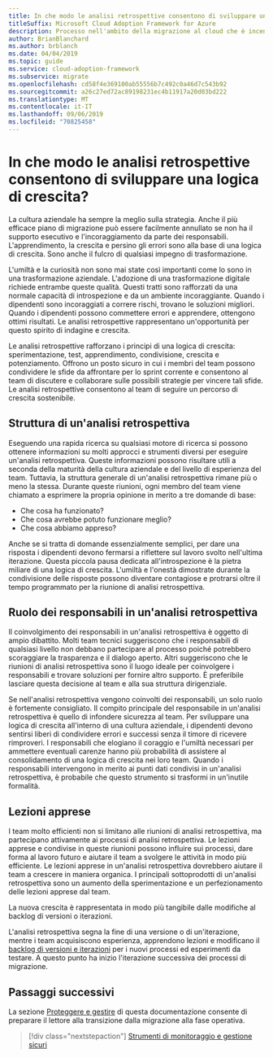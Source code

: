 ```yaml
---
title: In che modo le analisi retrospettive consentono di sviluppare una logica di crescita?
titleSuffix: Microsoft Cloud Adoption Framework for Azure
description: Processo nell'ambito della migrazione al cloud che è incentrato sulle attività di migrazione dei carichi di lavoro nel cloud.
author: BrianBlanchard
ms.author: brblanch
ms.date: 04/04/2019
ms.topic: guide
ms.service: cloud-adoption-framework
ms.subservice: migrate
ms.openlocfilehash: cd58f4e369100ab55556b7c492c0a46d7c543b92
ms.sourcegitcommit: a26c27ed72ac89198231ec4b11917a20d03bd222
ms.translationtype: MT
ms.contentlocale: it-IT
ms.lasthandoff: 09/06/2019
ms.locfileid: "70825458"
---
```

<!-- markdownlint-disable MD026 -->

# <a name="how-do-retrospectives-help-build-a-growth-mindset"></a>In che modo le analisi retrospettive consentono di sviluppare una logica di crescita?

La cultura aziendale ha sempre la meglio sulla strategia. Anche il più efficace piano di migrazione può essere facilmente annullato se non ha il supporto esecutivo e l'incoraggiamento da parte dei responsabili. L'apprendimento, la crescita e persino gli errori sono alla base di una logica di crescita. Sono anche il fulcro di qualsiasi impegno di trasformazione.

L'umiltà e la curiosità non sono mai state così importanti come lo sono in una trasformazione aziendale. L'adozione di una trasformazione digitale richiede entrambe queste qualità. Questi tratti sono rafforzati da una normale capacità di introspezione e da un ambiente incoraggiante. Quando i dipendenti sono incoraggiati a correre rischi, trovano le soluzioni migliori. Quando i dipendenti possono commettere errori e apprendere, ottengono ottimi risultati. Le analisi retrospettive rappresentano un'opportunità per questo spirito di indagine e crescita.

Le analisi retrospettive rafforzano i principi di una logica di crescita: sperimentazione, test, apprendimento, condivisione, crescita e potenziamento. Offrono un posto sicuro in cui i membri del team possono condividere le sfide da affrontare per lo sprint corrente e consentono al team di discutere e collaborare sulle possibili strategie per vincere tali sfide. Le analisi retrospettive consentono al team di seguire un percorso di crescita sostenibile.

## <a name="retrospective-structure"></a>Struttura di un'analisi retrospettiva

Eseguendo una rapida ricerca su qualsiasi motore di ricerca si possono ottenere informazioni su molti approcci e strumenti diversi per eseguire un'analisi retrospettiva. Queste informazioni possono risultare utili a seconda della maturità della cultura aziendale e del livello di esperienza del team. Tuttavia, la struttura generale di un'analisi retrospettiva rimane più o meno la stessa. Durante queste riunioni, ogni membro del team viene chiamato a esprimere la propria opinione in merito a tre domande di base:

- Che cosa ha funzionato?
- Che cosa avrebbe potuto funzionare meglio?
- Che cosa abbiamo appreso?

Anche se si tratta di domande essenzialmente semplici, per dare una risposta i dipendenti devono fermarsi a riflettere sul lavoro svolto nell'ultima iterazione. Questa piccola pausa dedicata all'introspezione è la pietra miliare di una logica di crescita. L'umiltà e l'onestà dimostrate durante la condivisione delle risposte possono diventare contagiose e protrarsi oltre il tempo programmato per la riunione di analisi retrospettiva.

## <a name="leaderships-role-in-a-retrospective"></a>Ruolo dei responsabili in un'analisi retrospettiva

Il coinvolgimento dei responsabili in un'analisi retrospettiva è oggetto di ampio dibattito. Molti team tecnici suggeriscono che i responsabili di qualsiasi livello non debbano partecipare al processo poiché potrebbero scoraggiare la trasparenza e il dialogo aperto. Altri suggeriscono che le riunioni di analisi retrospettiva sono il luogo ideale per coinvolgere i responsabili e trovare soluzioni per fornire altro supporto. È preferibile lasciare questa decisione al team e alla sua struttura dirigenziale.

Se nell'analisi retrospettiva vengono coinvolti dei responsabili, un solo ruolo è fortemente consigliato. Il compito principale del responsabile in un'analisi retrospettiva è quello di infondere sicurezza al team. Per sviluppare una logica di crescita all'interno di una cultura aziendale, i dipendenti devono sentirsi liberi di condividere errori e successi senza il timore di ricevere rimproveri. I responsabili che elogiano il coraggio e l'umiltà necessari per ammettere eventuali carenze hanno più probabilità di assistere al consolidamento di una logica di crescita nei loro team. Quando i responsabili intervengono in merito ai punti dati condivisi in un'analisi retrospettiva, è probabile che questo strumento si trasformi in un'inutile formalità.

## <a name="lessons-learned"></a>Lezioni apprese

I team molto efficienti non si limitano alle riunioni di analisi retrospettiva, ma partecipano attivamente ai processi di analisi retrospettiva. Le lezioni apprese e condivise in queste riunioni possono influire sui processi, dare forma al lavoro futuro e aiutare il team a svolgere le attività in modo più efficiente. Le lezioni apprese in un'analisi retrospettiva dovrebbero aiutare il team a crescere in maniera organica. I principali sottoprodotti di un'analisi retrospettiva sono un aumento della sperimentazione e un perfezionamento delle lezioni apprese dal team.

La nuova crescita è rappresentata in modo più tangibile dalle modifiche al backlog di versioni o iterazioni.

L'analisi retrospettiva segna la fine di una versione o di un'iterazione, mentre i team acquisiscono esperienza, apprendono lezioni e modificano il [backlog di versioni e iterazioni](../assess/release-iteration-backlog.md) per i nuovi processi ed esperimenti da testare. A questo punto ha inizio l'iterazione successiva dei processi di migrazione.

## <a name="next-steps"></a>Passaggi successivi

La sezione [Proteggere e gestire](../secure-and-manage/index.md) di questa documentazione consente di preparare il lettore alla transizione dalla migrazione alla fase operativa.

> [!div class="nextstepaction"]
> [Strumenti di monitoraggio e gestione sicuri](../secure-and-manage/index.md)

